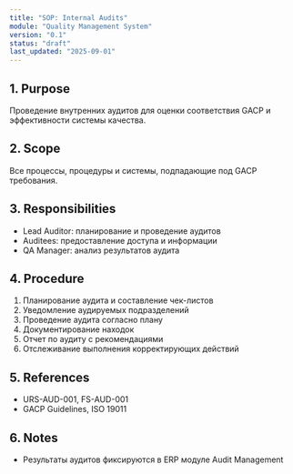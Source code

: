 ```yaml
---
title: "SOP: Internal Audits"
module: "Quality Management System"
version: "0.1"
status: "draft"
last_updated: "2025-09-01"
---
```


## 1. Purpose

Проведение внутренних аудитов для оценки соответствия GACP и эффективности системы качества.

## 2. Scope

Все процессы, процедуры и системы, подпадающие под GACP требования.

## 3. Responsibilities

- Lead Auditor: планирование и проведение аудитов
- Auditees: предоставление доступа и информации
- QA Manager: анализ результатов аудита

## 4. Procedure

1. Планирование аудита и составление чек-листов
2. Уведомление аудируемых подразделений
3. Проведение аудита согласно плану
4. Документирование находок
5. Отчет по аудиту с рекомендациями
6. Отслеживание выполнения корректирующих действий

## 5. References

- URS-AUD-001, FS-AUD-001
- GACP Guidelines, ISO 19011

## 6. Notes

- Результаты аудитов фиксируются в ERP модуле Audit Management
